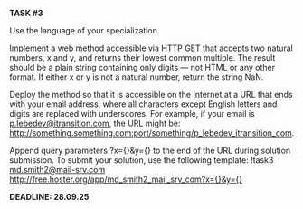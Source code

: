 **TASK #3**

Use the language of your specialization.

Implement a web method accessible via HTTP GET that accepts two natural numbers, x and y, and returns their lowest common multiple. The result should be a plain string containing only digits — not HTML or any other format. If either x or y is not a natural number, return the string NaN.

Deploy the method so that it is accessible on the Internet at a URL that ends with your email address, where all characters except English letters and digits are replaced with underscores. For example, if your email is p.lebedev@itransition.com, the URL might be: http://something.something.com:port/something/p_lebedev_itransition_com.

Append query parameters ?x={}&y={} to the end of the URL during solution submission. To submit your solution, use the following template:
!task3 md.smith2@mail-srv.com http://free.hoster.org/app/md_smith2_mail_srv_com?x={}&y={}

**DEADLINE: 28.09.25**
